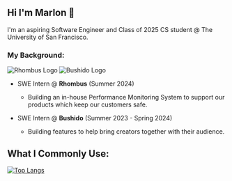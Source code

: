 ## Hi I'm Marlon 👋

I'm an aspiring Software Engineer and Class of 2025 CS student @ The University of San Francisco.

### My Background:

![Rhombus Logo](https://assets.rhombussystems.com/favicon.ico) 
![Bushido Logo](https://framerusercontent.com/images/PrhYZWPvZYwhaI5JwGQA9ghRMU.png)

* SWE Intern @ **Rhombus** (Summer 2024)
  * Building an in-house Performance Monitoring System to support our products which keep our customers safe.
 
* SWE Intern @ **Bushido** (Summer 2023 - Spring 2024)
  * Building features to help bring creators together with their audience.

## What I Commonly Use:
[![Top Langs](https://github-readme-stats.vercel.app/api/top-langs/?username=MarlonBair)](https://github.com/anuraghazra/github-readme-stats)

<!--
**MarlonBair/MarlonBair** is a ✨ _special_ ✨ repository because its `README.md` (this file) appears on your GitHub profile.

Here are some ideas to get you started:

- 🔭 I’m currently working on ...
- 🌱 I’m currently learning ...
- 👯 I’m looking to collaborate on ...
- 🤔 I’m looking for help with ...
- 💬 Ask me about ...
- 📫 How to reach me: ...
- 😄 Pronouns: ...
- ⚡ Fun fact: ...
-->
